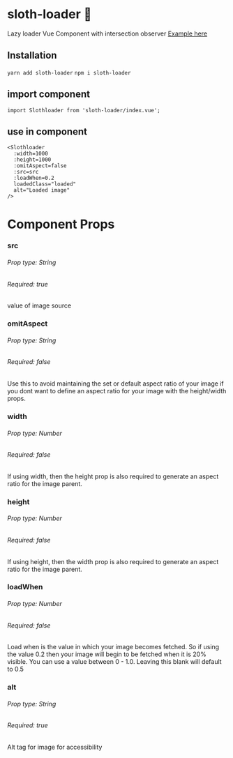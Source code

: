 # sloth-loader 🦥
 Lazy loader Vue Component with intersection observer
 [Example here](https://sloth-loader.netlify.app/)

## Installation
`yarn add sloth-loader`
`npm i sloth-loader`

## import component
```
import Slothloader from 'sloth-loader/index.vue';
```
## use in component
```
<Slothloader
  :width=1000
  :height=1000
  :omitAspect=false
  :src=src
  :loadWhen=0.2
  loadedClass="loaded"
  alt="Loaded image"
/>
```

# Component Props

### src 
###### Prop type: String
###### Required: true
value of image source

### omitAspect 
###### Prop type: String
###### Required: false
Use this to avoid maintaining the set or default aspect ratio of your image if you dont want to define an aspect ratio for your image with the height/width props.

### width 
###### Prop type: Number
###### Required: false
If using width, then the height prop is also required to generate an aspect ratio for the image parent.

### height 
###### Prop type: Number
###### Required: false
If using height, then the width prop is also required to generate an aspect ratio for the image parent.

### loadWhen 
###### Prop type: Number
###### Required: false
Load when is the value in which your image becomes fetched. So if using the value 0.2 then your image will begin to be fetched when it is 20% visible. You can use a value between 0 - 1.0. Leaving this blank will default to 0.5

### alt 
###### Prop type: String
###### Required: true
Alt tag for image for accessibility